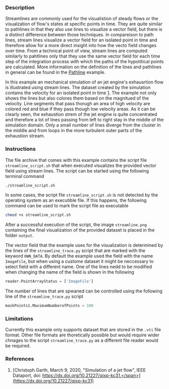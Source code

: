 ### Description ###
Streamlines are commonly used for the visualistion of steady flows or the visualzation of flow's states at specific points in time.
They are quite similar to pathlines in that they also use lines to visualize a vector field, but there is a distinct difference between those techniques.
In compareison to path lines, stream lines visualize a vector field for an isolated point in time and therefore allow for a more direct insight into how the vecto field changes over time.
From a technical point of view, stream lines are computed similarly to pahtlines only that they use the same vector field for each time step of the integration process with which the paths of the hypotitical points are calculated.
More information on the definition of the lines and pathlines in general can be found in the <a href="/visualization?name=Pathline">Pathline</a> example.

In this example an mechanical simulation of an jet engine's exhausrtion flow is illustrated using stream lines.
The dataset created by the simulation contains the velocity for an isolated point in time [1](#reference_dataset).
The example not only shows the lines but also colores them based on the magnitued of the velocity.
Line segments that pass thorugh an area of high velocity are colored red and blue if they pass though low velocity areas.
As it can be clearly seen, the exhaustion strem of the jet engine is quite concentrated and therefore a lot of lines passing from left to right stay in the middle of the simulation domain.
Only a small number of lines diverge from the cluster in the middle and from loops in the more turbulent outer parts of the exhaustion stream.

### Instructions ###
The file archive that comes with this example contains the script file `streamline_script.sh` that when executed visualizes the provided vector field using stream lines.
The script can be started using the following terminal command
```bash
./streamline_script.sh
```
In some cases, the script file `streamline_script.sh` is not detected by the operating system as an executible file.
If this happens, the following command can be used to mark the script file as executable
```bash
chmod +x streamline_script.sh
```
After a successful execution of the script, the image `streamline.png` containing the final visualization of the provided dataset is placed in the folder `output`. 

The vector field that the example uses for the visualization is determined by the lines of the `streamline_trace.py` script that are marked with the keyword `OWN_DATA`.
By default the example used the field with the name `ImageFile`, but when using a custome dataset it might be neccessary to select field with a different name.
One of the lines nedd to be modified when changing the name of the field is shown in the following
```python
reader.PointArrayStatus = ['ImageFile']
```
The number of lines that are spwaned can be controlled using the following line of the `streamline_trace.py` script
```python
maskPoints1.MaximumNumberofPoints = 100
```

### Limitations ###
Currently this example only supports dataset that are stored in the `.vti` file format.
Other file formats are thoretically possible but would require wider chnages to the script `streamline_trace.py` as a different file reader would be required.

### References ###
1. [<span id="reference_dataset">Christoph Garth, March 9, 2020, "Simulation of a jet flow", IEEE Dataport, doi: https://dx.doi.org/10.21227/qjxp-kc31.</span>](https://dx.doi.org/10.21227/qjxp-kc31)